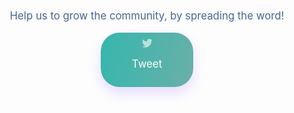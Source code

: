 <div style="text-align: center; padding-top: 50px;">
	<span style="color:#486791; font-size: 120%;">Help us to grow the community, by spreading the word!</span><br/><br/>
	<div style="display:inline-block; background: linear-gradient(104.25deg, #35B6AE 0%, #69B0A8 100%);
box-shadow: 0px 10px 20px rgba(101, 41, 255, 0.15); border-radius: 30px; padding: 10px 50px; font-size:120%; color: white;">
<svg style="width:1em; opacity: 0.6;" viewBox="0 0 1208 982" version="1.1" xmlns="http://www.w3.org/2000/svg" xmlns:xlink="http://www.w3.org/1999/xlink">
    <!-- Generator: Sketch 45.2 (43514) - http://www.bohemiancoding.com/sketch -->
    <title>bird</title>
    <desc>Created with Sketch.</desc>
    <defs></defs>
    <g id="Final-Horizon" stroke="none" stroke-width="1" fill="none" fill-rule="evenodd">
        <g id="Artboard" transform="translate(-286.000000, -117.000000)" fill-rule="nonzero" fill="#FFFFFF">
            <path d="M1493.75308,233.195911 C1449.31783,252.922544 1401.56126,266.207828 1351.43951,272.19627 C1402.61804,241.549536 1441.92034,192.987798 1460.3889,135.116296 C1412.53168,163.498493 1359.49119,184.130942 1303.02874,195.252335 C1257.88897,147.093181 1193.42514,117 1122.16771,117 C962.190754,117 844.636121,266.258151 880.768067,421.202806 C674.896491,410.886582 492.324484,312.253414 370.089808,162.341063 C305.17308,273.705962 336.423691,419.391176 446.731805,493.16476 C406.171431,491.856361 367.925917,480.734968 334.561738,462.165765 C331.844294,576.95263 414.122472,684.342008 533.287442,708.245454 C498.413572,717.706186 460.218381,719.9204 421.368991,712.47259 C452.871217,810.904465 544.358512,882.514158 652.854997,884.52708 C548.686294,966.201382 417.443793,1002.68559 286,987.186091 C395.653915,1057.48739 525.940278,1098.50067 665.838342,1098.50067 C1125.89162,1098.50067 1385.81015,709.956437 1370.10936,361.469352 C1418.52012,326.494836 1460.53987,282.864756 1493.75308,233.195911 Z" id="bird"></path>
        </g>
    </g>
</svg>

 Tweet</div>
</div>

